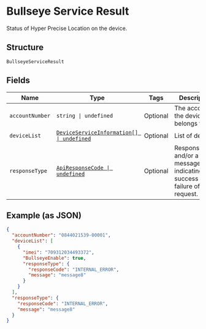 
# Bullseye Service Result

Status of Hyper Precise Location on the device.

## Structure

`BullseyeServiceResult`

## Fields

| Name | Type | Tags | Description |
|  --- | --- | --- | --- |
| `accountNumber` | `string \| undefined` | Optional | The account the device belongs to. |
| `deviceList` | [`DeviceServiceInformation[] \| undefined`](../../doc/models/device-service-information.md) | Optional | List of devices. |
| `responseType` | [`ApiResponseCode \| undefined`](../../doc/models/api-response-code.md) | Optional | ResponseCode and/or a message indicating success or failure of the request. |

## Example (as JSON)

```json
{
  "accountNumber": "0844021539-00001",
  "deviceList": [
    {
      "imei": "709312034493372",
      "BullseyeEnable": true,
      "responseType": {
        "responseCode": "INTERNAL_ERROR",
        "message": "message8"
      }
    }
  ],
  "responseType": {
    "responseCode": "INTERNAL_ERROR",
    "message": "message8"
  }
}
```

